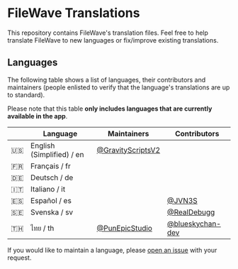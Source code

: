 # FileWave Translations

This repository contains FileWave's translation files. Feel free to help translate FileWave to new languages or fix/improve existing translations. 

## Languages

The following table shows a list of languages, their contributors and maintainers (people enlisted to verify that the language's translations are up to standard).

Please note that this table **only includes languages that are currently available in the app**.

|   | Language | Maintainers | Contributors |
|:-:|---|---|---|
|🇺🇸|English (Simplified) / en|[@GravityScriptsV2](https://github.com/GravityScriptsV2)||
|🇫🇷|Français / fr|||
|🇩🇪|Deutsch / de|||
|🇮🇹|Italiano / it|||
|🇪🇸|Español / es||[@JVN3S](https://github.com/JVN3S)|
|🇸🇪|Svenska / sv||[@RealDebugg](https://github.com/RealDebugg)|
|🇹🇭|ไทย / th|[@PunEpicStudio](https://github.com/PunEpicStudio)|[@blueskychan-dev](https://github.com/blueskychan-dev)|

If you would like to maintain a language, please [open an issue](https://github.com/FiIeWave/translations/issues/new/choose) with your request.